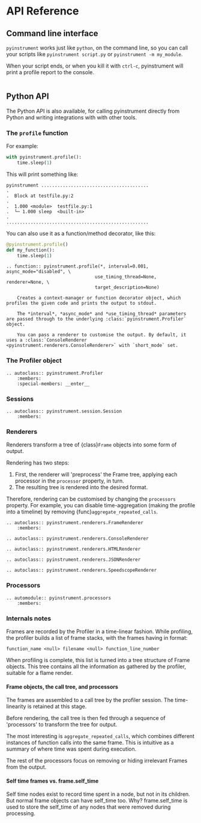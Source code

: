 # API Reference

## Command line interface

``pyinstrument`` works just like ``python``, on the command line, so you can
call your scripts like ``pyinstrument script.py`` or ``pyinstrument -m
my_module``.

When your script ends, or when you kill it with `ctrl-c`, pyinstrument will
print a profile report to the console.

```{program-output} pyinstrument --help
```

## Python API

The Python API is also available, for calling pyinstrument directly from
Python and writing integrations with with other tools.

### The `profile` function

For example:

```python
with pyinstrument.profile():
    time.sleep(1)
```

This will print something like:

```
pyinstrument ........................................
.
.  Block at testfile.py:2
.
.  1.000 <module>  testfile.py:1
.  └─ 1.000 sleep  <built-in>
.
.....................................................
```

You can also use it as a function/method decorator, like this:

```python
@pyinstrument.profile()
def my_function():
    time.sleep(1)
```

```{eval-rst}
.. function:: pyinstrument.profile(*, interval=0.001, async_mode="disabled", \
                                 use_timing_thread=None, renderer=None, \
                                 target_description=None)

    Creates a context-manager or function decorator object, which profiles the given code and prints the output to stdout.

    The *interval*, *async_mode* and *use_timing_thread* parameters are passed through to the underlying :class:`pyinstrument.Profiler` object.

    You can pass a renderer to customise the output. By default, it uses a :class:`ConsoleRenderer <pyinstrument.renderers.ConsoleRenderer>` with `short_mode` set.

```

### The Profiler object

```{eval-rst}
.. autoclass:: pyinstrument.Profiler
    :members:
    :special-members: __enter__
```

### Sessions

```{eval-rst}
.. autoclass:: pyinstrument.session.Session
    :members:
```

### Renderers

Renderers transform a tree of {class}`Frame` objects into some form of output.

Rendering has two steps:

1. First, the renderer will 'preprocess' the Frame tree, applying each processor in the ``processor`` property, in turn.
2. The resulting tree is rendered into the desired format.

Therefore, rendering can be customised by changing the ``processors`` property. For example, you can disable time-aggregation (making the profile into a timeline) by removing {func}`aggregate_repeated_calls`.

```{eval-rst}
.. autoclass:: pyinstrument.renderers.FrameRenderer
    :members:

.. autoclass:: pyinstrument.renderers.ConsoleRenderer

.. autoclass:: pyinstrument.renderers.HTMLRenderer

.. autoclass:: pyinstrument.renderers.JSONRenderer

.. autoclass:: pyinstrument.renderers.SpeedscopeRenderer
```

### Processors

```{eval-rst}
.. automodule:: pyinstrument.processors
    :members:
```

### Internals notes

Frames are recorded by the Profiler in a time-linear fashion. While profiling,
the profiler builds a list of frame stacks, with the frames having in format:

    function_name <null> filename <null> function_line_number

When profiling is complete, this list is turned into a tree structure of
Frame objects. This tree contains all the information as gathered by the
profiler, suitable for a flame render.

#### Frame objects, the call tree, and processors

The frames are assembled to a call tree by the profiler session. The
time-linearity is retained at this stage.

Before rendering, the call tree is then fed through a sequence of 'processors'
to transform the tree for output.

The most interesting is `aggregate_repeated_calls`, which combines different
instances of function calls into the same frame. This is intuitive as a
summary of where time was spent during execution.

The rest of the processors focus on removing or hiding irrelevant Frames
from the output.

#### Self time frames vs. frame.self_time

Self time nodes exist to record time spent in a node, but not in its children.
But normal frame objects can have self_time too. Why? frame.self_time is used
to store the self_time of any nodes that were removed during processing.

